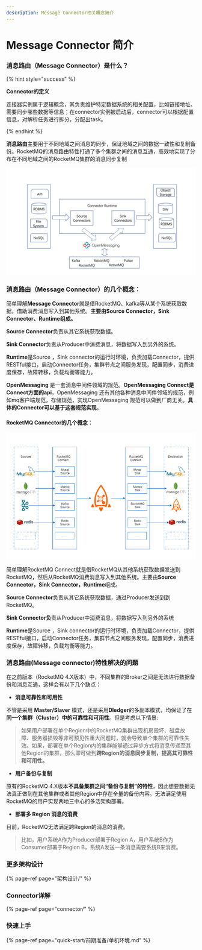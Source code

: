 ```yaml
---
description: Message Connector相关概念简介
---
```


# Message Connector 简介

### 消息路由（Message Connector）是什么？

{% hint style="success" %}

**Connector的定义**

连接器实例属于逻辑概念，其负责维护特定数据系统的相关配置，比如链接地址、需要同步哪些数据等信息；在connector实例被启动后，connector可以根据配置信息，对解析任务进行拆分，分配出task。

{% endhint %}

**消息路由**主要用于不同地域之间消息的同步，保证地域之间的数据一致性和复制备份。RocketMQ的消息路由特性打通了多个集群之间的消息互通，高效地实现了分布在不同地域之间的RocketMQ集群的消息同步复制

![Messaging Connector &#x67B6;&#x6784;&#x56FE;](.gitbook/assets/image.png)

### 消息路由（Message Connector）的几个概念：

 简单理解**Message Connector**就是借RocketMQ、kafka等从某个系统获取数据，借助消费消息写入到其他系统。**主要由Source Connector，Sink Connector、Runtime组成。**

 **Source Connector**负责从其它系统获取数据。

 **Sink Connector**负责从Producer中消费消息，将数据写入到另外的系统。

 **Runtime**是Source ，Sink connector的运行时环境，负责加载Connector，提供RESTful接口，启动Connector任务，集群节点之间服务发现，配置同步，消费进度保存，故障转移，负载均衡等能力。

**OpenMessaging** 是一套消息中间件领域的规范。**OpenMessaging Connect是Connect方面的api**，OpenMessaging 还有其他各种消息中间件邻域的规范，例如mq客户端规范，存储规范，实现OpenMessaging 规范可以做到厂商无关。**具体的Connector可以基于这套规范实现**。  


#### RocketMQ Connector的几个概念：

![RocketMQ Connect &#x603B;&#x89C8;](.gitbook/assets/rocketmq-connect-overview-3.png)

简单理解RocketMQ Connect就是借RocketMQ从其他系统获取数据发送到RocketMQ，然后从RocketMQ消费消息写入到其他系统。主要由**Source Connector，Sink Connector，Runtime**组成。

**Source Connector**负责从其它系统获取数据，通过Producer发送到到RocketMQ。

**Sink Connector负**责从Producer中消费消息，将数据写入到另外的系统

**Runtime**是Source ，Sink connector的运行时环境，负责加载Connector，提供RESTful接口，启动Connector任务，集群节点之间服务发现，配置同步，消费进度保存，故障转移，负载均衡等能力。

### 消息路由\(Message connector\)特性解决的问题

在之前版本（RocketMQ 4.X版本）中，不同集群的Broker之间是无法进行数据备份和消息互通，这样会有以下几个缺点：

* **消息可靠性和可用性**

不管是采用 **Master/Slaver** 模式，还是采用**Dledger**的多副本模式，均保证了在**同一个集群（Cluster）中的可靠性和可用性**。但是考虑以下情景:

> 如果用户部署在单个Region中的RocketMQ集群出现机房毁坏、磁盘故障、服务器损毁等非可预见性重大问题时，就会导致单个集群的可靠性失效。如果，部署在单个Region内的集群能够通过异步方式将消息传递至其他Region的集群，那么即可做到**跨Region的消息同步复制，提高其可靠性和可用性。**

* **用户备份与复制**

原有的RocketMQ 4.X版本**不具备集群之间“备份与复制”的特性**，因此想要数据无法真正做到在其他集群或者其他Region中存在全量的备份内容。无法满足使用RocketMQ的用户实现两地三中心的多活架构部署。

* **部署多 Region 消息的消费**

目前，RocketMQ无法满足跨Region的消息的消费。

> 比如，用户系统A作为Producer部署于Region A，用户系统B作为Consumer部署于Region B，系统A发送一条消息需要系统B来消费。

### 更多架构设计

{% page-ref page="架构设计/" %}

### Connector详解

{% page-ref page="connector/" %}
### **快速上手**

{% page-ref page="quick-start/前期准备/单机环境.md" %}

